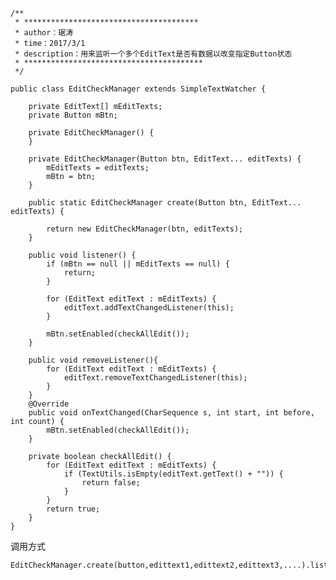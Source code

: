 	/**
	 * ***************************************
	 * author：琚涛
	 * time：2017/3/1
	 * description：用来监听一个多个EditText是否有数据以改变指定Button状态
	 * ****************************************
	 */
	
	public class EditCheckManager extends SimpleTextWatcher {
	
	    private EditText[] mEditTexts;
	    private Button mBtn;
	
	    private EditCheckManager() {
	    }
	
	    private EditCheckManager(Button btn, EditText... editTexts) {
	        mEditTexts = editTexts;
	        mBtn = btn;
	    }
	
	    public static EditCheckManager create(Button btn, EditText... editTexts) {
	
	        return new EditCheckManager(btn, editTexts);
	    }
	
	    public void listener() {
	        if (mBtn == null || mEditTexts == null) {
	            return;
	        }
	
	        for (EditText editText : mEditTexts) {
	            editText.addTextChangedListener(this);
	        }
	
	        mBtn.setEnabled(checkAllEdit());
	    }
	
	    public void removeListener(){
	        for (EditText editText : mEditTexts) {
	            editText.removeTextChangedListener(this);
	        }
	    }
	    @Override
	    public void onTextChanged(CharSequence s, int start, int before, int count) {
	        mBtn.setEnabled(checkAllEdit());
	    }
	
	    private boolean checkAllEdit() {
	        for (EditText editText : mEditTexts) {
	            if (TextUtils.isEmpty(editText.getText() + "")) {
	                return false;
	            }
	        }
	        return true;
	    }
	}


调用方式

	EditCheckManager.create(button,edittext1,edittext2,edittext3,....).listener();